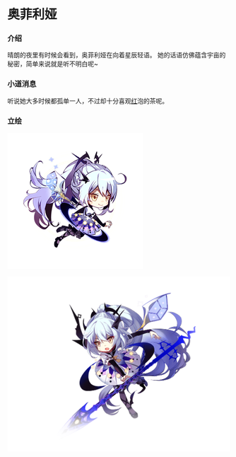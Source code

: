 # 奥菲利娅

### 介绍

晴朗的夜里有时候会看到，奥菲利娅在向着星辰轻语。 她的话语仿佛蕴含宇亩的秘密，简单来说就是听不明白呢~

### 小道消息

听说她大多时候都孤单一人，不过却十分喜观[红](hong.md)泡的茶呢。

### 立绘

![](../../../.gitbook/assets/image-1.png)

![](../../../.gitbook/assets/image.png)

